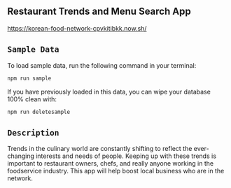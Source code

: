 ## Restaurant Trends and Menu Search App<br>
https://korean-food-network-cpvkitibkk.now.sh/

## `Sample Data`

To load sample data, run the following command in your terminal:

```bash
npm run sample
```

If you have previously loaded in this data, you can wipe your database 100% clean with:

```bash
npm run deletesample
```

## `Description`

Trends in the culinary world are constantly shifting to reflect the ever-changing interests and needs of people. Keeping up with these trends is important to restaurant owners, chefs, and really anyone working in the foodservice industry. This app will help boost local business who are in the network.
